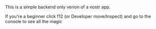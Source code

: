 This is a simple backend only verion of a nostr app.

If you're a beginner click f12 (or Developer move/Inspect) and go to the console to see all the magic
